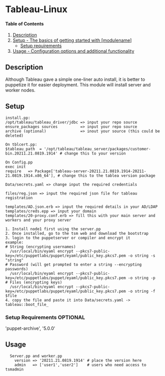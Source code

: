 # Tableau-Linux

#### Table of Contents

1. [Description](#description)
2. [Setup - The basics of getting started with [modulename]](#setup)
    * [Setup requirements](#setup-requirements)
3. [Usage - Configuration options and additional functionality](#usage)


## Description

  Although Tableau gave a simple one-liner auto install, it is better to puppetize it for easier deployment. 
  This module will install server and worker nodes.


## Setup

    install.pp:
    /opt/tableau/tableau_driver/jdbc => input your repo source
    ensure_packages sources          => input your repo source
    archive (optional)               => inout your source (this could be deleted)

    On tblcert.pp:
    $tableau_path  = '/opt/tableau/tableau_server/packages/customer-bin.20211.21.0819.1914' # change this to your version

    On Config.pp
    exec init 
    require   => Package['tableau-server-20211.21.0819.1914-20211-21.0819.1914.x86_64'], # change this to the tablea version package

    Data/secrets.yaml => change input the required credentials

    files/reg.json => input the required json file for tableau registration

    templates/AD.json.erb => input the required details in your AD/LDAP
    templates/creds.epp => input your domain
    templates/20-proxy.conf.erb => fill this with your main server and workers and your proxy server
    
    1. Install node1 first using the server.pp
    2. Once installed, go to the tsm web and download the bootstrap
    3. login to the puppetserver or compiler and encrypt it
    example:
    # String (encrypting usernames)
      /usr/local/bin/eyaml encrypt --pkcs7-public-key=/etc/puppetlabs/puppet/eyaml/public_key.pkcs7.pem -o string -s "string"
    # Password (will get prompted to enter a string --encrypting passwords)
      /usr/local/bin/eyaml encrypt --pkcs7-public-key=/etc/puppetlabs/puppet/eyaml/public_key.pkcs7.pem -o string -p
    # Files (encrypting keys)
      /usr/local/bin/eyaml encrypt --pkcs7-public-key=/etc/puppetlabs/puppet/eyaml/public_key.pkcs7.pem -o string -f $file
    4. copy the file and paste it into Data/secrets.yaml -> tableau::boot_file_
  
               


### Setup Requirements **OPTIONAL**

'puppet-archive',                '5.0.0'



## Usage
```
  Server.pp and worker.pp
    version => '20211.21.0819.1914' # place the version here
    admin   => ['user1','user2']    # users who need access to tsmadmin
```



